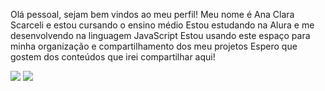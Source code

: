 Olá pessoal, sejam bem vindos ao meu perfil!
Meu nome é Ana Clara Scarceli e estou cursando o ensino médio
Estou estudando na Alura e me desenvolvendo na linguagem JavaScript
Estou usando este espaço para minha organização e compartilhamento dos meu projetos
Espero que gostem dos conteúdos que irei compartilhar aqui! 

![](https://media.tenor.com/aI5-MxPX5lYAAAAM/rupert-gnar.gif)
![](https://media.tenor.com/toP4_y5GPcwAAAAj/love-in-love.gif)
